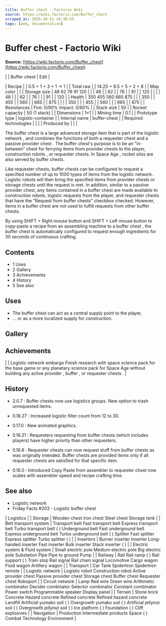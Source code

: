 ```yaml
---
title: Buffer chest - Factorio Wiki
source: https://wiki.factorio.com/Buffer_chest
scraped_at: 2025-10-21 14:30:55
tags: [web, documentation]
---
```


# Buffer chest - Factorio Wiki

**Source:** [https://wiki.factorio.com/Buffer_chest](https://wiki.factorio.com/Buffer_chest)


|  | Buffer chest | Edit |

| Recipe |
| 0.5 + 1 + 3 + 1 → 1 |
| Total raw |
| 14.25 + 9.5 + 5 + 2 + 8 |
| Map color |  |
| Storage size | 48 62 76 91 120 |  |  | 48 |  | 62 |  | 76 |  | 91 |  | 120 |
|  |  | 48 |
|  | 62 |  | 76 |
|  | 91 |  | 120 |
| Health | 350 455 560 665 875 |  |  | 350 |  | 455 |  | 560 |  | 665 |  | 875 |
|  |  | 350 |
|  | 455 |  | 560 |
|  | 665 |  | 875 |
| Resistances | Fire: 0/90% Impact: 0/60% |
| Stack size | 50 |
| Rocket capacity | 50 (1 stack) |
| Dimensions | 1×1 |
| Mining time | 0.1 |
| Prototype type | logistic-container |
| Internal name | buffer-chest |
| Required technologies |
|  |
| Produced by |
|  |

The buffer chest is a large advanced storage item that is part of the logistic network , and combines the functions of both a requester chest and a passive provider chest . The buffer chest's purpose is to be an "in-between" chest for ferrying items from provider chests to the player, construction robots , or requester chests. In Space Age , rocket silos are also served by buffer chests.

Like requester chests, buffer chests can be configured to request a specified number of up to 1000 types of items from the logistic network. Logistic robots will then bring the specified items from provider chests or storage chests until the request is met. In addition, similar to a passive provider chest, any items contained in a buffer chest are made available to construction robots, logistic requests from the player, and requester chests that have the "Request from buffer chests" checkbox checked. However, items in a buffer chest are not used to fulfill requests from other buffer chests.

By using SHIFT + Right mouse button and SHIFT + Left mouse button to copy-paste a recipe from an assembling machine to a buffer chest , the buffer chest is automatically configured to request enough ingredients for 30 seconds of continuous crafting.

## Contents

- 1 Uses
- 2 Gallery
- 3 Achievements
- 4 History
- 5 See also

## Uses

- The buffer chest can act as a central supply point to the player,
- ... or as a more localized supply for construction.

## Gallery

## Achievements

|  | Logistic network embargo Finish research with space science pack for the base game or any planetary science pack for Space Age without building any active provider , buffer , or requester chests . |

## History

- 2.0.7 : Buffer chests now use logistics groups. New option to trash unrequested items.

- 0.18.27 : Increased logistic filter count from 12 to 30.

- 0.17.0 : New animated graphics.

- 0.16.21 : Requesters requesting from buffer chests (which includes players) have higher priority than other requesters.

- 0.16.8 : Requester chests can now request stuff from buffer chests as was originally intended. Buffer chests are provided items only if all requester chests are satisfied for that specific item.

- 0.16.0 : Introduced Copy Paste from assembler to requester chest now scales with assembler speed and recipe crafting time.

## See also

- Logistic network
- Friday Facts #203 - Logistic buffer chest

| Logistics |
| Storage | Wooden chest Iron chest Steel chest Storage tank |
| Belt transport system | Transport belt Fast transport belt Express transport belt Turbo transport belt ( ) Underground belt Fast underground belt Express underground belt Turbo underground belt ( ) Splitter Fast splitter Express splitter Turbo splitter ( ) |
| Inserters | Burner inserter Inserter Long-handed inserter Fast inserter Bulk inserter Stack inserter ( ) |
| Electric system & Fluid system | Small electric pole Medium electric pole Big electric pole Substation Pipe Pipe to ground Pump |
| Railway | Rail Rail ramp ( ) Rail support ( ) Train stop Rail signal Rail chain signal Locomotive Cargo wagon Fluid wagon Artillery wagon |
| Transport | Car Tank Spidertron Spidertron remote |
| Logistic network | Logistic robot Construction robot Active provider chest Passive provider chest Storage chest Buffer chest Requester chest Roboport |
| Circuit network | Lamp Red wire Green wire Arithmetic combinator Decider combinator Selector combinator Constant combinator Power switch Programmable speaker Display panel |
| Terrain | Stone brick Concrete Hazard concrete Refined concrete Refined hazard concrete Landfill Artificial yumako soil ( ) Overgrowth yumako soil ( ) Artificial jellynut soil ( ) Overgrowth jellynut soil ( ) Ice platform ( ) Foundation ( ) Cliff explosives |
| Navigation | Production Intermediate products Space ( ) Combat Technology Environment |
